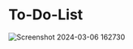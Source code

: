 # To-Do-List

![Screenshot 2024-03-06 162730](https://github.com/ArchProtios/To-Do-List/assets/99127122/5921b660-2ed8-4ca2-b8f9-06cab0fb63b5)

